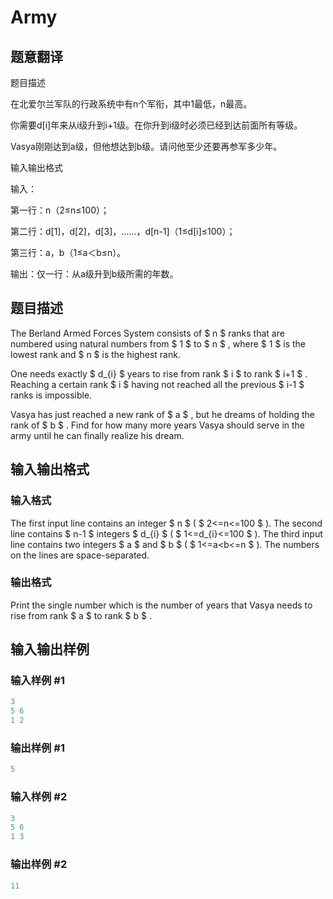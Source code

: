 # Army

## 题意翻译

题目描述

在北爱尔兰军队的行政系统中有n个军衔，其中1最低，n最高。

你需要d[i]年来从i级升到i+1级。在你升到i级时必须已经到达前面所有等级。

Vasya刚刚达到a级，但他想达到b级。请问他至少还要再参军多少年。

输入输出格式

输入：

第一行：n（2≤n≤100）；

第二行：d[1]，d[2]，d[3]，……，d[n-1]（1≤d[i]≤100）；

第三行：a，b（1≤a＜b≤n）。

输出：仅一行：从a级升到b级所需的年数。

## 题目描述

The Berland Armed Forces System consists of $ n $ ranks that are numbered using natural numbers from $ 1 $ to $ n $ , where $ 1 $ is the lowest rank and $ n $ is the highest rank.

One needs exactly $ d_{i} $ years to rise from rank $ i $ to rank $ i+1 $ . Reaching a certain rank $ i $ having not reached all the previous $ i-1 $ ranks is impossible.

Vasya has just reached a new rank of $ a $ , but he dreams of holding the rank of $ b $ . Find for how many more years Vasya should serve in the army until he can finally realize his dream.

## 输入输出格式

### 输入格式

The first input line contains an integer $ n $ ( $ 2<=n<=100 $ ). The second line contains $ n-1 $ integers $ d_{i} $ ( $ 1<=d_{i}<=100 $ ). The third input line contains two integers $ a $ and $ b $ ( $ 1<=a<b<=n $ ). The numbers on the lines are space-separated.

### 输出格式

Print the single number which is the number of years that Vasya needs to rise from rank $ a $ to rank $ b $ .

## 输入输出样例

### 输入样例 #1

```cpp
3
5 6
1 2

```
### 输出样例 #1

```cpp
5

```
### 输入样例 #2

```cpp
3
5 6
1 3

```
### 输出样例 #2

```cpp
11

```
